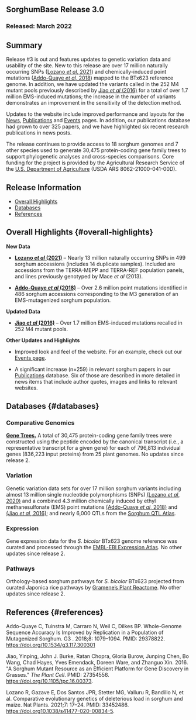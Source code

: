 ## SorghumBase Release 3.0
### Released: March 2022
## Summary
Release #3 is out and features updates to genetic variation data and usability of the site. New to this release are over 17 million naturally occurring SNPs ([Lozano _et al_, 2021](https://www.sorghumbase.org/post/comparative-analysis-of-deleterious-mutations-in-sorghum-versus-maize)) and chemically-induced point mutations ([Addo-Quaye _et al_, 2018](https://www.sorghumbase.org/post/an-improved-high-resolution-method-for-the-in-silico-detection-of-ems-induced-mutations-in-sorghum-mutant-populations-2)) mapped to the BTx623 reference genome. In addition, we have updated the variants called in the 252 M4 mutant pools previously described by [Jiao _et al_ (2016)](https://sorghumbase.org/paper/a-sorghum-mutant-resource-as-an-efficient-platform-for-gene-discovery-in-grasses) for a total of over 1.7 million EMS-induced mutations; the increase in the number of variants demonstrates an improvement in the sensitivity of the detection method.

Updates to the website include improved performance and layouts for the [News](https://www.sorghumbase.org/posts?categories=news), [Publications](https://www.sorghumbase.org/publications) and [Events](https://www.sorghumbase.org/events) pages. In addition, our publications database had grown to over 325 papers, and we have highlighted six recent research publications in news posts.

The release continues to provide access to 18 sorghum genomes and 7 other species used to generate 30,475 protein-coding gene family trees to support phylogenetic analyses and cross-species comparisons. Core funding for the project is provided by the Agricultural Research Service of the [U.S. Department of Agriculture](http://www.usda.gov/) (USDA ARS 8062-21000-041-00D).

## Release Information
- [Overall Highlights](#overall-highlights)
- [Databases](#databases)
- [References](#references)

## Overall Highlights {#overall-highlights}

**New Data**

   * **[Lozano _et al_ (2021)](https://sorghumbase.org/post/Comparative-Analysis-of-Deleterious-Mutations-in-Sorghum-versus-Maize)** – Nearly 13 million naturally occurring SNPs in 499 sorghum accessions (includes 14 duplicate samples). Included are accessions from the TERRA-MEPP and TERRA-REF population panels, and lines previously genotyped by Mace _et al_ (2013).

- **[Addo-Quaye _et al_ (2018)](https://www.sorghumbase.org/post/an-improved-high-resolution-method-for-the-in-silico-detection-of-ems-induced-mutations-in-sorghum-mutant-populations-2)** – Over 2.6 million point mutations identified in 486 sorghum accessions corresponding to the M3 generation of an EMS-mutagenized sorghum population.


**Updated Data**

- **[Jiao _et al_ (2016)](https://sorghumbase.org/paper/a-sorghum-mutant-resource-as-an-efficient-platform-for-gene-discovery-in-grasses)** – Over 1.7 million EMS-induced mutations recalled in 252 M4 mutant pools.


**Other Updates and Highlights**

- Improved look and feel of the website. For an example, check out our [Events page](https://www.sorghumbase.org/events).

- A significant increase (n=259) in relevant sorghum papers in our [Publications](https://www.sorghumbase.org/publications) database. Six of those are described in more detailed in news items that include author quotes, images and links to relevant websites.


## Databases {#databases}
### Comparative Genomics

[**Gene Trees.**](https://ensembl.sorghumbase.org/prot_tree_stats.html) A total of
30,475 protein-coding gene family trees were constructed using the peptide encoded by
the canonical transcript (i.e., a representative transcript for a given gene) for each
of 796,813 individual genes (836,223 input proteins) from 25 plant genomes. No updates since release 2.

### Variation

Genetic variation data sets for over 17 million sorghum variants including almost 13 million single nucleotide
polymorphisms (SNPs) [(Lozano _et al_, 2020)](https://sorghumbase.org/paper/comparative-evolutionary-genetics-of-deleterious-load-in-sorghum-and-maize) and a combined 4.3 million chemically induced by ethyl methanesulfonate (EMS) point mutations [(Addo-Quaye _et al_, 2018)](https://www.sorghumbase.org/paper/19942) and [(Jiao _et al_, 2016)](https://sorghumbase.org/paper/a-sorghum-mutant-resource-as-an-efficient-platform-for-gene-discovery-in-grasses); and nearly 6,000 QTLs from the [Sorghum QTL Atlas](https://aussorgm.org.au/).

### Expression

Gene expression data for the _S. bicolor_ BTx623 genome reference was curated and
processed through the [EMBL-EBI Expression Atlas](https://www.ebi.ac.uk/gxa/plant/experiments). No other updates since release 2.

### Pathways

Orthology-based sorghum pathways for _S. bicolor_ BTx623 projected from curated Japonica rice pathways by [Gramene’s Plant Reactome](http://gramene.org/). No other updates since release 2.

## References {#references}

Addo-Quaye C, Tuinstra M, Carraro N, Weil C, Dilkes BP. Whole-Genome Sequence Accuracy Is Improved by Replication in a Population of Mutagenized Sorghum. G3 . 2018;8: 1079–1094. 
PMID: 29378822. https://doi.org/10.1534/g3.117.300301

Jiao, Yinping, John J. Burke, Ratan Chopra, Gloria Burow, Junping Chen, Bo Wang, Chad Hayes, Yves Emendack, Doreen Ware, and Zhanguo Xin. 2016.
"A Sorghum Mutant Resource as an Efficient Platform for Gene Discovery in Grasses."
*The Plant Cell*.
PMID: 27354556. https://doi.org/10.1105/tpc.16.00373.

Lozano R, Gazave E, Dos Santos JPR, Stetter MG, Valluru R, Bandillo N, et al. Comparative evolutionary genetics of deleterious load in sorghum and maize. Nat Plants. 2021;7: 17–24. 
PMID: 33452486. https://doi.org10.1038/s41477-020-00834-5.
